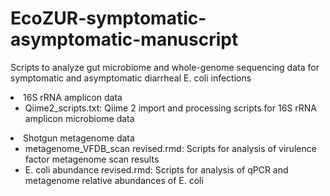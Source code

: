 # EcoZUR-symptomatic-asymptomatic-manuscript
Scripts to analyze gut microbiome and whole-genome sequencing data for symptomatic and asymptomatic diarrheal E. coli infections
<li> 16S rRNA amplicon data
  <ul>
  <li>Qiime2_scripts.txt: Qiime 2 import and processing scripts for 16S rRNA amplicon microbiome data
  </ul>
  
<li> Shotgun metagenome data
  <ul>
<li> metagenome_VFDB_scan revised.rmd: Scripts for analysis of virulence factor metagenome scan results
<li> E. coli abundance revised.rmd: Scripts for analysis of qPCR and metagenome relative abundances of E. coli

 </ul>
